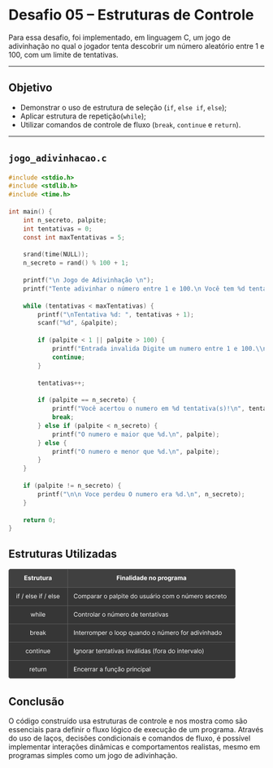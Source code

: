 # Desafio 05 – Estruturas de Controle

Para essa desafio, foi implementado, em linguagem C, um jogo de adivinhação no qual o jogador tenta descobrir um número aleatório entre 1 e 100, com um limite de tentativas.

---

## Objetivo

- Demonstrar o uso de estrutura de seleção (`if`, `else if`, `else`);
- Aplicar estrutura de repetição(`while`);
- Utilizar comandos de controle de fluxo (`break`, `continue` e `return`).

---

## `jogo_adivinhacao.c`

```c
#include <stdio.h>
#include <stdlib.h>
#include <time.h>

int main() {
    int n_secreto, palpite;
    int tentativas = 0;
    const int maxTentativas = 5;

    srand(time(NULL));
    n_secreto = rand() % 100 + 1;

    printf("\n Jogo de Adivinhação \n");
    printf("Tente adivinhar o número entre 1 e 100.\n Você tem %d tentativas.\n", maxTentativas);

    while (tentativas < maxTentativas) {
        printf("\nTentativa %d: ", tentativas + 1);
        scanf("%d", &palpite);

        if (palpite < 1 || palpite > 100) {
            printf("Entrada invalida Digite um numero entre 1 e 100.\\n");
            continue; 
        }

        tentativas++;

        if (palpite == n_secreto) {
            printf("Você acertou o numero em %d tentativa(s)!\n", tentativas);
            break; 
        } else if (palpite < n_secreto) {
            printf("O numero e maior que %d.\n", palpite);
        } else {
            printf("O numero e menor que %d.\n", palpite);
        }
    }

    if (palpite != n_secreto) {
        printf("\n\n Voce perdeu O numero era %d.\n", n_secreto);
    }

    return 0;
}
```
## Estruturas Utilizadas
![tabela_estruturas](tabela2.png)

## Conclusão 
O código construído usa estruturas de controle e nos mostra como são essenciais para definir o fluxo lógico de execução de um programa. Através do uso de laços, decisões condicionais e comandos de fluxo, é possível implementar interações dinâmicas e comportamentos realistas, mesmo em programas simples como um jogo de adivinhação.
